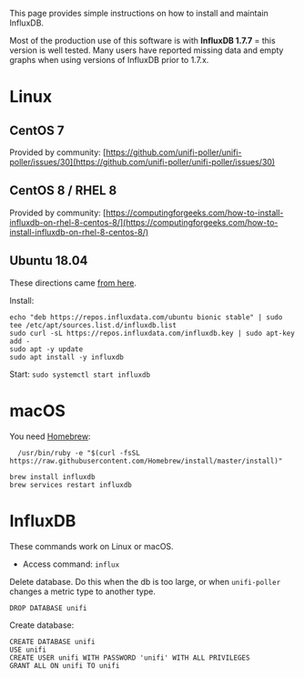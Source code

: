 This page provides simple instructions on how to install and maintain InfluxDB.

Most of the production use of this software is with **InfluxDB 1.7.7** = this version is well tested.
Many users have reported missing data and empty graphs when using versions of InfluxDB prior to 1.7.x.

# Linux

## CentOS 7

Provided by community:
[https://github.com/unifi-poller/unifi-poller/issues/30](https://github.com/unifi-poller/unifi-poller/issues/30)

## CentOS 8 / RHEL 8

Provided by community:
[https://computingforgeeks.com/how-to-install-influxdb-on-rhel-8-centos-8/](https://computingforgeeks.com/how-to-install-influxdb-on-rhel-8-centos-8/)

## Ubuntu 18.04

These directions came [from here](https://github.com/unifi-poller/unifi-poller/issues/26).

Install:

```shell
echo "deb https://repos.influxdata.com/ubuntu bionic stable" | sudo tee /etc/apt/sources.list.d/influxdb.list
sudo curl -sL https://repos.influxdata.com/influxdb.key | sudo apt-key add -
sudo apt -y update
sudo apt install -y influxdb
```

Start: `sudo systemctl start influxdb`

# macOS

You need [Homebrew](https://brew.sh/):

```shell
  /usr/bin/ruby -e "$(curl -fsSL https://raw.githubusercontent.com/Homebrew/install/master/install)"
```

```shell
brew install influxdb
brew services restart influxdb
```

# InfluxDB

These commands work on Linux or macOS.

-   Access command: `influx`

Delete database. Do this when the db is too large, or when `unifi-poller` changes a metric type to another type.

```shell
DROP DATABASE unifi
```

Create database:

```shell
CREATE DATABASE unifi
USE unifi
CREATE USER unifi WITH PASSWORD 'unifi' WITH ALL PRIVILEGES
GRANT ALL ON unifi TO unifi
```
